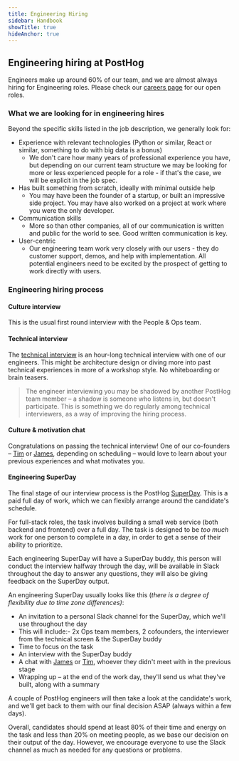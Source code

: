 ```yaml
---
title: Engineering Hiring
sidebar: Handbook
showTitle: true
hideAnchor: true
---
```


## Engineering hiring at PostHog

Engineers make up around 60% of our team, and we are almost always hiring for Engineering roles. Please check our [careers page](/careers) for our open roles. 

### What we are looking for in engineering hires

Beyond the specific skills listed in the job description, we generally look for: 

*   Experience with relevant technologies (Python or similar, React or similar, something to do with big data is a bonus)
    *   We don't care how many years of professional experience you have, but depending on our current team structure we may be looking for more or less experienced people for a role - if that's the case, we will be explicit in the job spec.
*   Has built something from scratch, ideally with minimal outside help
    *   You may have been the founder of a startup, or built an impressive side project. You may have also worked on a project at work where you were the only developer.
*   Communication skills
    *   More so than other companies, all of our communication is written and public for the world to see. Good written communication is key.
*   User-centric
    *   Our engineering team work very closely with our users - they do customer support, demos, and help with implementation. All potential engineers need to be excited by the prospect of getting to work directly with users.

### Engineering hiring process 

#### Culture interview 

This is the usual first round interview with the People & Ops team. 

#### Technical interview

The [technical interview](/handbook/people/hiring-process#2-technical-interview-with-the-hiring-manager) is an hour-long technical interview with one of our engineers. This might be architecture design or diving more into past technical experiences in more of a workshop style. No whiteboarding or brain teasers. 

> The engineer interviewing you may be shadowed by another PostHog team member – a shadow is someone who listens in, but doesn't participate. This is something we do regularly among technical interviewers, as a way of improving the hiring process.

#### Culture & motivation chat

Congratulations on passing the technical interview! One of our co-founders – [Tim](/tim) or [James](/james), depending on scheduling – would love to learn about your previous experiences and what motivates you.

#### Engineering SuperDay

The final stage of our interview process is the PostHog [SuperDay](/handbook/people/hiring-process#posthog-superday). This is a paid full day of work, which we can flexibly arrange around the candidate's schedule. 

For full-stack roles, the task involves building a small web service (both backend and frontend) over a full day. The task is designed to be _too much_ work for one person to complete in a day, in order to get a sense of their ability to prioritize. 

Each engineering SuperDay will have a SuperDay buddy, this person will conduct the interview halfway through the day, will be available in Slack throughout the day to answer any questions, they will also be giving feedback on the SuperDay output.

An engineering SuperDay usually looks like this (_there is a degree of flexibility due to time zone differences)_:

*   An invitation to a personal Slack channel for the SuperDay, which we'll use throughout the day
   * This will include:- 2x Ops team members, 2 cofounders, the interviewer from the technical screen & the SuperDay buddy      
*   Time to focus on the task
*   An interview with the SuperDay buddy
*   A chat with [James](/james) or [Tim](/tim), whoever they didn't meet with in the previous stage
*   Wrapping up – at the end of the work day, they'll send us what they've built, along with a summary

A couple of PostHog engineers will then take a look at the candidate's work, and we'll get back to them with our final decision ASAP (always within a few days).

Overall, candidates should spend at least 80% of their time and energy on the task and less than 20% on meeting people, as we base our decision on their output of the day. However, we encourage everyone to use the Slack channel as much as needed for any questions or problems.

